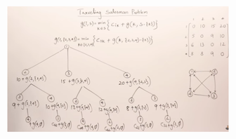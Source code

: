 


<p align="center">
<img width="1000"  src="https://github.com/fantasylsc/LeetCode/blob/master/Approach/Materials/TSP.jpg" >
</p>
